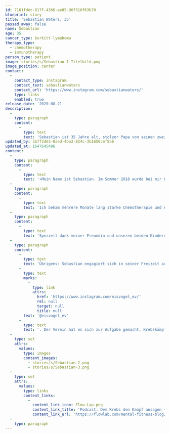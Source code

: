 ```yaml
---
id: 7161fdec-017f-4366-ae85-96f318f63b70
blueprint: story
title: 'Sebastian Waters, 35'
passed_away: false
name: Sebastian
age: 35
cancer_type: burkitt-lymphoma
therapy_type:
  - chemotherapy
  - immunotherapy
person_type: patient
image: stories/s/Sebastian-1-Titelbild.png
image_position: center
contact:
  -
    contact_type: instagram
    contact_text: sebastianwaters
    contact_url: 'https://www.instagram.com/sebastianwaters/'
    type: links
    enabled: true
release_date: '2020-08-21'
description:
  -
    type: paragraph
    content:
      -
        type: text
        text: 'Sebastian ist 35 Jahre alt, stolzer Papa von seinen zwei Jungs und Partner, Projektmanager und Berater in einer Berliner Digital-Agentur.'
updated_by: 3b7f2d63-0aed-4ba3-824c-3b1650cef8a6
updated_at: 1647645486
content:
  -
    type: paragraph
    content:
      -
        type: text
        text: '»Mein Name ist Sebastian. Im Sommer 2018 wurde bei mir Lymphdrüsenkrebs – genauer gesagt Burkitt-Lymphom, Non-Hodgkin – im vierten Stadium diagnostiziert. Das bedeutet, dass die Krebszellen auch schon das Knochenmark und Blut angegriffen haben – man spricht dann von einer Leukämie.'
  -
    type: paragraph
    content:
      -
        type: text
        text: 'Ich bekam mehrere Monate lang starke Chemotherapie und Antikörper und bin nun seit Frühjahr 2019 krebsfrei.'
  -
    type: paragraph
    content:
      -
        type: text
        text: 'Speziell dank meiner Freundin und unseren beiden Kindern habe ich diese schwere Zeit stets optimistisch bleiben können – und freue mich über jeden weiteren Tag, den ich mit den dreien erleben darf.«'
  -
    type: paragraph
    content:
      -
        type: text
        text: 'Übrigens: Sebastian engagiert sich in seiner Freizeit außerdem im '
      -
        type: text
        marks:
          -
            type: link
            attrs:
              href: 'https://www.instagram.com/eisvogel_ev/'
              rel: null
              target: null
              title: null
        text: '@eisvogel_ev'
      -
        type: text
        text: '. Der Verein hat es sich zur Aufgabe gemacht, Krebskämpfer:innen mit Lymphdrüsenkrebs und Leukämie zu unterstützen.'
  -
    type: set
    attrs:
      values:
        type: images
        content_images:
          - stories/s/Sebastian-2.png
          - stories/s/Sebastian-3.png
  -
    type: set
    attrs:
      values:
        type: links
        content_links:
          -
            content_link_icon: Flow-Lap.png
            content_link_title: 'Podcast: Dem Krebs den Kampf ansagen – Wie schafft man das, Sebastian Waters?'
            content_link_url: 'https://flowlab.com/mental-fitness-blog/folge-08-dem-krebs-den-kampf-ansagen-wie-schafft-man-das-sebastian-waters/'
  -
    type: paragraph
---
```

